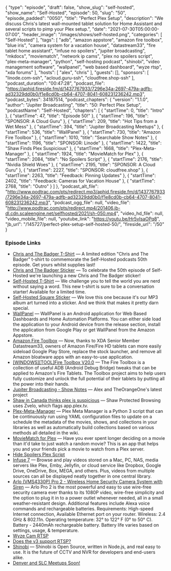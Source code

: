 {
  "type": "episode",
  "draft": false,
  "show_slug": "self-hosted",
  "show_name": "Self-Hosted",
  "episode": 50,
  "slug": "50",
  "episode_padded": "0050",
  "title": "Perfect Plex Setup",
  "description": "We discuss Chris's latest wall-mounted tablet solution for Home Assistant and several scripts to pimp your Plex setup.",
  "date": "2021-07-30T05:00:00-07:00",
  "header_image": "/images/shows/self-hosted.png",
  "categories": [
    "Self-Hosted"
  ],
  "tags": [
    "adb",
    "amazon appstore",
    "amazon fire toolbox",
    "blue iris",
    "camera system for a vacation house",
    "datastream33",
    "fire tablet home assistant",
    "infuse no spoilers",
    "jupiter broadcasting",
    "mkdocs",
    "moviematch",
    "network ip cams",
    "plex no spoilers script",
    "plex-meta-manager",
    "python",
    "self-hosting podcast",
    "shinobi",
    "video management software",
    "wallpanel",
    "web based dashboard",
    "wyze rtsp",
    "xda forums"
  ],
  "hosts": [
    "alex",
    "chris"
  ],
  "guests": [],
  "sponsors": [
    "linode.com-ssh",
    "acloud.guru-ssh",
    "cloudfree.shop-ssh"
  ],
  "podcast_duration": "00:47:28",
  "podcast_file": "https://aphid.fireside.fm/d/1437767933/7296e34a-2697-479a-adfb-ad32329dd0b0/f1e8cd0b-cb64-4707-8041-608231236242.mp3",
  "podcast_bytes": 34187514,
  "podcast_chapters": {
    "version": "1.1.0",
    "author": "Jupiter Broadcasting",
    "title": "50: Perfect Plex Setup",
    "podcastName": "Self-Hosted",
    "chapters": [
      {
        "startTime": 0,
        "title": "Intro"
      },
      {
        "startTime": 47,
        "title": "Episode 50!"
      },
      {
        "startTime": 196,
        "title": "SPONSOR: A Cloud Guru"
      },
      {
        "startTime": 209,
        "title": "Hot Tips from a Wet Mess"
      },
      {
        "startTime": 394,
        "title": "Jupiter Broadcasting Meetups"
      },
      {
        "startTime": 536,
        "title": "WallPanel"
      },
      {
        "startTime": 730,
        "title": "Amazon Fire Toolbox"
      },
      {
        "startTime": 1010,
        "title": "Searchable Show Notes"
      },
      {
        "startTime": 1196,
        "title": "SPONSOR: Linode"
      },
      {
        "startTime": 1422,
        "title": "Shaw Finds Plex Suspicious"
      },
      {
        "startTime": 1668,
        "title": "Plex-Meta-Manager"
      },
      {
        "startTime": 1924,
        "title": "MovieMatch for Plex"
      },
      {
        "startTime": 2084,
        "title": "No Spoilers Script"
      },
      {
        "startTime": 2176,
        "title": "Nvidia Shield Woes"
      },
      {
        "startTime": 2195,
        "title": "SPONSOR: A Cloud Guru"
      },
      {
        "startTime": 2227,
        "title": "SPONSOR: cloudfree.shop"
      },
      {
        "startTime": 2263,
        "title": "Feedback: Pinning Updates"
      },
      {
        "startTime": 2402,
        "title": "Feedback: Cameras for Vacation House"
      },
      {
        "startTime": 2768,
        "title": "Outro"
      }
    ]
  },
  "podcast_alt_file": "http://www.podtrac.com/pts/redirect.mp3/aphid.fireside.fm/d/1437767933/7296e34a-2697-479a-adfb-ad32329dd0b0/f1e8cd0b-cb64-4707-8041-608231236242.mp3",
  "podcast_ogg_file": null,
  "video_file": "http://www.podtrac.com/pts/redirect.mp4/201406.jb-dl.cdn.scaleengine.net/selfhosted/2021/sh-050.mp4",
  "video_hd_file": null,
  "video_mobile_file": null,
  "youtube_link": "https://youtu.be/Hr5vIsaOPq8",
  "jb_url": "/145727/perfect-plex-setup-self-hosted-50/",
  "fireside_url": "/50"
}


### Episode Links

  * [Chris and The Badger T-Shirt](https://www.jupitergarage.com/product/chrisandbadger "Chris and The Badger T-Shirt") — A limited edition "Chris and The Badger" t-shirt to commemorate the Self-Hosted podcasts 50th episode. Get yours whilst supplies last!
  * [Chris and The Badger Sticker](https://www.jupitergarage.com/product/chris-and-the-badger-sticker "Chris and The Badger Sticker") — To celebrate the 50th episode of Self-Hosted we're launching a new Chris and The Badger sticker! 
  * [Self-Hosted T-Shirt](https://www.jupitergarage.com/product/self-hosted-shirt "Self-Hosted T-Shirt") — We challenge you to tell the world you are nerd without saying a word. This new t-shirt is sure to be a conversation starter! Available for a limited time.
  * [Self-Hosted Square Sticker](https://www.jupitergarage.com/product/ssh-sticker "Self-Hosted Square Sticker") — We love this one because it's our MP3 album art turned into a sticker. And we think that makes it pretty darn special.
  * [WallPanel](https://thanksmister.com/wallpanel-android/ "WallPanel") — WallPanel is an Android application for Web Based Dashboards and Home Automation Platforms. You can either side load the application to your Android device from the release section, install the application from Google Play or get WallPanel from the Amazon Appstore.
  * [Amazon Fire Toolbox](https://www.xda-developers.com/amazon-fire-toolbox-helps-install-google-apps-change-launchers-and-more-on-amazon-fire-tablets/ "Amazon Fire Toolbox") — Now, thanks to XDA Senior Member Datastream33, owners of Amazon Fire/Fire HD tablets can more easily sideload Google Play Store, replace the stock launcher, and remove all Amazon bloatware apps with an easy-to-use application.
  * [[WINDOWS][TOOL]Fire Toolbox V20.0](https://forum.xda-developers.com/t/windows-tool-fire-toolbox-v20-0.3889604/ "\[WINDOWS\]\[TOOL\]Fire Toolbox V20.0") — The Fire Toolbox is a collection of useful ADB (Android Debug Bridge) tweaks that can be applied to Amazon's Fire Tablets. The Toolbox project aims to help users fully customize and unlock the full potential of their tablets by putting all the power into their hands.
  * [Jupiter Broadcasting - Show Notes](https://notes.jupiterbroadcasting.com/ "Jupiter Broadcasting - Show Notes") — Alex and TheOrangeOne's latest project
  * [Shaw in Canada thinks plex is suspicious](https://www.reddit.com/r/PleX/comments/omlqka/shaw_in_canada_thinks_plex_is_suspicious/h5lv8r0/ "Shaw in Canada thinks plex is suspicious") — Shaw Protected Browsing uses Zvelo, which flags app.plex.tv.
  * [Plex-Meta-Manager](https://github.com/meisnate12/Plex-Meta-Manager "Plex-Meta-Manager") — Plex Meta Manager is a Python 3 script that can be continuously run using YAML configuration files to update on a schedule the metadata of the movies, shows, and collections in your libraries as well as automatically build collections based on various methods all detailed in the wiki.
  * [MovieMatch for Plex](https://github.com/LukeChannings/moviematch "MovieMatch for Plex") — Have you ever spent longer deciding on a movie than it'd take to just watch a random movie? This is an app that helps you and your friends pick a movie to watch from a Plex server.
  * [Hide Spoilers Plex Script](https://github.com/blacktwin/JBOPS/blob/master/utility/hide_episode_spoilers.py "Hide Spoilers Plex Script")
  * [Infuse 7](https://firecore.com/infuse "Infuse 7") — Browse and play videos stored on a Mac, PC, NAS, media servers like Plex, Emby, Jellyfin, or cloud service like Dropbox, Google Drive, OneDrive, Box, MEGA, and others. Plus, videos from multiple sources can all be displayed neatly together in one central library.
  * [Arlo (VMS4330P) Pro 2 - Wireless Home Security Camera System with Siren](https://www.amazon.com/Arlo-Pro-Wireless-Security-Rechargeable/dp/B075P8HCT5 "Arlo \(VMS4330P\) Pro 2 - Wireless Home Security Camera System with Siren") — Arlo Pro 2 is the most powerful and easy to use wire-free security camera ever thanks to its 1080P video, wire-free simplicity and the option to plug it in to a power outlet whenever needed, all in a small weather-resistant design. Additional features include Alexa voice commands and rechargeable batteries. Requirements: High-speed Internet connection, Available Ethernet port on your router. Wireless: 2.4 GHz & 802.11n. Operating temperature: 32° to 122° F (0° to 50° C). Battery - 2440mAh rechargeable battery. Battery life varies based on settings, usage, & temperature.
  * [Wyze Cam RTSP](https://support.wyze.com/hc/en-us/articles/360026245231-Wyze-Cam-RTSP "Wyze Cam RTSP")
  * [Does the v3 support RTSP?](https://support.wyze.com/hc/en-us/articles/360051619871-Does-the-v3-support-RTSP- "Does the v3 support RTSP?")
  * [Shinobi](https://shinobi.video/ "Shinobi") — Shinobi is Open Source, written in Node.js, and real easy to use. It is the future of CCTV and NVR for developers and end-users alike. 
  * [Denver and SLC Meetups Soon!](https://www.meetup.com/jupiterbroadcasting/ "Denver and SLC Meetups Soon!")


